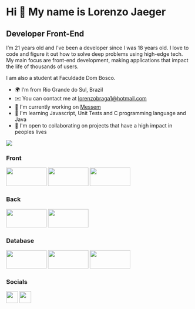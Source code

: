 Hi 👋 My name is Lorenzo Jaeger
==========================

Developer Front-End
-----------------------------

I’m 21 years old and I’ve been a developer since I was 18 years old. I love to code and figure it out how to solve deep problems using high-edge tech. My main focus are front-end development, making applications that impact the life of thousands of users.

I am also a student at Faculdade Dom Bosco.

* 🌍  I’m from Rio Grande do Sul, Brazil
* ✉️  You can contact me at [lorenzobraga1@hotmail.com](mailto:lorenzobraga1@hotmail.com)
* 🚀  I'm currently working on [Messem](https://www.messeminvestimentos.com.br/)
* 🧠  I'm learning Javascript, Unit Tests and C programming language and Java
* 🤝  I'm open to collaborating on projects that have a high impact in peoples lives

<a href="https://www.github.com/lorenzo-jaeger" target="_blank" rel="noreferrer"><img
src="https://img.shields.io/github/followers/lorenzo-jaeger?logo=github&style=for-the-badge&color=3382ed&labelColor=171717" /></a>

### Front

<p align="left"> <a target="_blank" rel="noreferrer"><img src="https://img.shields.io/badge/HTML5-E34F26?style=for-the-badge&logo=html5&logoColor=white" width="110" height="50" /></a> <a target="_blank" rel="noreferrer"><img src="https://img.shields.io/badge/CSS3-1572B6?style=for-the-badge&logo=css3&logoColor=white" width="110" height="50" /></a> <a target="_blank" rel="noreferrer"><img src="https://img.shields.io/badge/JavaScript-323330?style=for-the-badge&logo=javascript&logoColor=F7DF1E" width="110" height="50" /></a> </p>

### Back

<p align="left"> <a target="_blank" rel="noreferrer"><img src="https://img.shields.io/badge/C-00599C?style=for-the-badge&logo=c&logoColor=white" width="110" height="50" /></a> <a target="_blank" rel="noreferrer"><img src="https://img.shields.io/badge/Python-FFD43B?style=for-the-badge&logo=python&logoColor=blue" width="110" height="50" /></a>  </p>

### Database

<p align="left"> <a target="_blank" rel="noreferrer"><img src="https://img.shields.io/badge/MySQL-005C84?style=for-the-badge&logo=mysql&logoColor=white" width="110" height="50" /></a> <a target="_blank" rel="noreferrer"><img src="https://img.shields.io/badge/Oracle-F80000?style=for-the-badge&logo=Oracle&logoColor=white" width="110" height="50" /></a> <a target="_blank" rel="noreferrer"><img src="https://img.shields.io/badge/Microsoft%20SQL%20Server-CC2927?style=for-the-badge&logo=microsoft%20sql%20server&logoColor=white" width="110" height="50" /></a> </p>

### Socials

<p align="left"> <a href="https://github.com/Lorenzo-jaeger" target="_blank" rel="noreferrer"><img src="https://raw.githubusercontent.com/danielcranney/readme-generator/main/public/icons/socials/github-dark.svg" width="32" height="32" /></a> <a href="https://www.linkedin.com/in/lorenzo-jaeger-334746252/" target="_blank" rel="noreferrer"><img src="https://raw.githubusercontent.com/danielcranney/readme-generator/main/public/icons/socials/linkedin.svg" width="32" height="32" /></a> </p>


